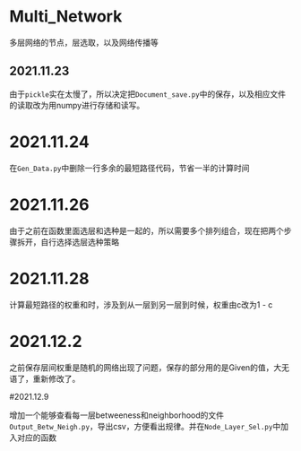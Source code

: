# Multi_Network
多层网络的节点，层选取，以及网络传播等



## 2021.11.23  

由于`pickle`实在太慢了，所以决定把`Document_save.py`中的保存，以及相应文件的读取改为用numpy进行存储和读写。

# 2021.11.24  

在`Gen_Data.py`中删除一行多余的最短路径代码，节省一半的计算时间  

# 2021.11.26  

由于之前在函数里面选层和选种是一起的，所以需要多个排列组合，现在把两个步骤拆开，自行选择选层选种策略

# 2021.11.28  

计算最短路径的权重和时，涉及到从一层到另一层到时候，权重由c改为1 - c  

# 2021.12.2  

之前保存层间权重是随机的网络出现了问题，保存的部分用的是Given的值，大无语了，重新修改了。

#2021.12.9  

增加一个能够查看每一层betweeness和neighborhood的文件`Output_Betw_Neigh.py`，导出csv，方便看出规律。并在`Node_Layer_Sel.py`中加入对应的函数

